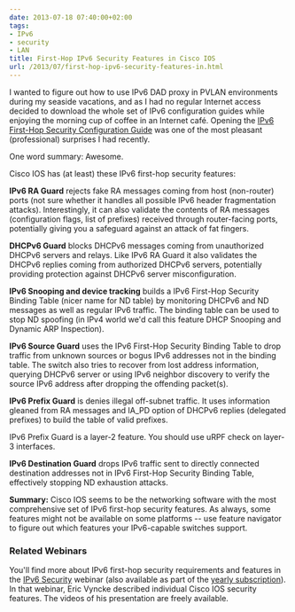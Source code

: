 ```yaml
---
date: 2013-07-18 07:40:00+02:00
tags:
- IPv6
- security
- LAN
title: First-Hop IPv6 Security Features in Cisco IOS
url: /2013/07/first-hop-ipv6-security-features-in.html
---
```

I wanted to figure out how to use IPv6 DAD proxy in PVLAN environments during my seaside vacations, and as I had no regular Internet access decided to download the whole set of IPv6 configuration guides while enjoying the morning cup of coffee in an Internet café. Opening the [IPv6 First-Hop Security Configuration Guide](http://www.cisco.com/en/US/docs/ios-xml/ios/ipv6_fhsec/configuration/xe-3s/ip6f-xe-3s-book.pdf) was one of the most pleasant (professional) surprises I had recently.

One word summary: Awesome.
<!--more-->
Cisco IOS has (at least) these IPv6 first-hop security features:

**IPv6 RA Guard** rejects fake RA messages coming from host (non-router) ports (not sure whether it handles all possible IPv6 header fragmentation attacks). Interestingly, it can also validate the contents of RA messages (configuration flags, list of prefixes) received through router-facing ports, potentially giving you a safeguard against an attack of fat fingers.

**DHCPv6 Guard** blocks DHCPv6 messages coming from unauthorized DHCPv6 servers and relays. Like IPv6 RA Guard it also validates the DHCPv6 replies coming from authorized DHCPv6 servers, potentially providing protection against DHCPv6 server misconfiguration.

**IPv6 Snooping and device tracking** builds a IPv6 First-Hop Security Binding Table (nicer name for ND table) by monitoring DHCPv6 and ND messages as well as regular IPv6 traffic. The binding table can be used to stop ND spoofing (in IPv4 world we'd call this feature DHCP Snooping and Dynamic ARP Inspection).

**IPv6 Source Guard** uses the IPv6 First-Hop Security Binding Table to drop traffic from unknown sources or bogus IPv6 addresses not in the binding table. The switch also tries to recover from lost address information, querying DHCPv6 server or using IPv6 neighbor discovery to verify the source IPv6 address after dropping the offending packet(s).

**IPv6 Prefix Guard** is denies illegal off-subnet traffic. It uses information gleaned from RA messages and IA_PD option of DHCPv6 replies (delegated prefixes) to build the table of valid prefixes.

IPv6 Prefix Guard is a layer-2 feature. You should use uRPF check on layer-3 interfaces.

**IPv6 Destination Guard** drops IPv6 traffic sent to directly connected destination addresses not in IPv6 First-Hop Security Binding Table, effectively stopping ND exhaustion attacks.

**Summary:** Cisco IOS seems to be the networking software with the most comprehensive set of IPv6 first-hop security features. As always, some features might not be available on some platforms -- use feature navigator to figure out which features your IPv6-capable switches support.

### Related Webinars

You'll find more about IPv6 first-hop security requirements and features in the [IPv6 Security](http://www.ipspace.net/IPv6_security) webinar (also available as part of the [yearly subscription](http://www.ipspace.net/Subscription)). In that webinar, Eric Vyncke described individual Cisco IOS security features. The videos of his presentation are freely available.